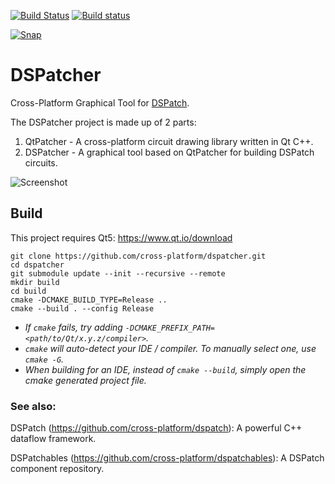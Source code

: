 [![Build Status](https://bit.ly/2GYsfv9)](https://travis-ci.org/cross-platform/dspatcher)
[![Build status](https://bit.ly/2OPL4qR)](https://ci.appveyor.com/project/MarcusTomlinson/dspatcher/branch/master)

[![Snap](https://bit.ly/2ZWfetD)](https://snapcraft.io/dspatcher)

# DSPatcher

Cross-Platform Graphical Tool for [DSPatch](https://github.com/cross-platform/dspatch).

The DSPatcher project is made up of 2 parts:
1. QtPatcher - A cross-platform circuit drawing library written in Qt C++.
2. DSPatcher - A graphical tool based on QtPatcher for building DSPatch circuits.

![Screenshot](https://bit.ly/33vlCuc)

## Build

This project requires Qt5: https://www.qt.io/download

```
git clone https://github.com/cross-platform/dspatcher.git
cd dspatcher
git submodule update --init --recursive --remote
mkdir build
cd build
cmake -DCMAKE_BUILD_TYPE=Release ..
cmake --build . --config Release
```

- *If `cmake` fails, try adding `-DCMAKE_PREFIX_PATH=<path/to/Qt/x.y.z/compiler>`.*
- *`cmake` will auto-detect your IDE / compiler. To manually select one, use `cmake -G`.*
- *When building for an IDE, instead of `cmake --build`, simply open the cmake generated project file.*


### See also:

DSPatch (https://github.com/cross-platform/dspatch): A powerful C++ dataflow framework.

DSPatchables (https://github.com/cross-platform/dspatchables): A DSPatch component repository.
